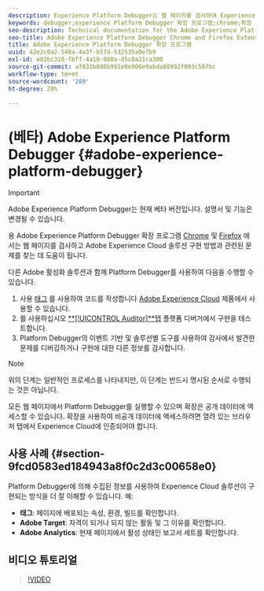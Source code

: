 ```yaml
---
description: Experience Platform Debugger는 웹 페이지를 검사하여 Experience Cloud 솔루션 구현 방법과 관련된 문제를 찾는 데 도움을 줍니다.
keywords: debugger;experience Platform Debugger 확장 프로그램;chrome;확장 프로그램
seo-description: Technical documentation for the Adobe Experience Platform Debugger Chrome and Firefox Extension - examine your web pages and understand problems with your Experience Cloud solution mplementations
seo-title: Adobe Experience Platform Debugger Chrome and Firefox Extension
title: Adobe Experience Platform Debugger 확장 프로그램
uuid: 42e2c8a2-548a-4a3f-b57d-532535a0e7b9
exl-id: e02bc318-fbff-4a19-980a-d5c0a21ca300
source-git-commit: af031b800b991e0e906e9abda88992f093c58fbc
workflow-type: tm+mt
source-wordcount: '289'
ht-degree: 29%

---
```


# (베타) Adobe Experience Platform Debugger {#adobe-experience-platform-debugger}

>[!IMPORTANT]
>
>Adobe Experience Platform Debugger는 현재 베타 버전입니다. 설명서 및 기능은 변경될 수 있습니다.

용 Adobe Experience Platform Debugger 확장 프로그램 [Chrome](https://chrome.google.com/webstore/detail/adobe-experience-cloud-de/ocdmogmohccmeicdhlhhgepeaijenapj) 및 [Firefox](https://addons.mozilla.org/ko-KR/firefox/addon/adobe-experience-platform-dbg/) 에서는 웹 페이지를 검사하고 Adobe Experience Cloud 솔루션 구현 방법과 관련된 문제를 찾는 데 도움이 됩니다.

다른 Adobe 활성화 솔루션과 함께 Platform Debugger를 사용하여 다음을 수행할 수 있습니다.

1. 사용 [태그](https://experienceleague.adobe.com/docs/launch/using/home.html?lang=ko-KR) 를 사용하여 코드를 작성합니다 [Adobe Experience Cloud](https://docs.adobe.com/content/help/ko/core-services/interface/experience-cloud.html) 제품에서 사용할 수 있습니다.
1. 를 사용하십시오 [**[!UICONTROL Auditor]**탭](./auditor/overview.md) 플랫폼 디버거에서 구현을 테스트합니다.
1. Platform Debugger의 이벤트 기반 및 솔루션별 도구를 사용하여 감사에서 발견한 문제를 디버깅하거나 구현에 대한 다른 정보를 검사합니다.

>[!NOTE]
>
>위의 단계는 일반적인 프로세스를 나타내지만, 이 단계는 반드시 명시된 순서로 수행되는 것은 아닙니다.

모든 웹 페이지에서 Platform Debugger를 실행할 수 있으며 확장은 공개 데이터에 액세스할 수 있습니다. 확장을 사용하여 비공개 데이터에 액세스하려면 열려 있는 브라우저 탭에서 Experience Cloud에 인증되어야 합니다.

## 사용 사례 {#section-9fcd0583ed184943a8f0c2d3c00658e0}

Platform Debugger에 의해 수집된 정보를 사용하여 Experience Cloud 솔루션이 구현되는 방식을 더 잘 이해할 수 있습니다. 예:

* **태그**: 페이지에 배포되는 속성, 환경, 빌드를 확인합니다.
* **Adobe Target**: 자격이 되거나 되지 않는 활동 및 그 이유를 확인합니다.
* **Adobe Analytics**: 현재 페이지에서 활성 상태인 보고서 세트를 확인합니다.

## 비디오 튜토리얼

>[!VIDEO](https://video.tv.adobe.com/v/32156?quality=12&learn=on)
